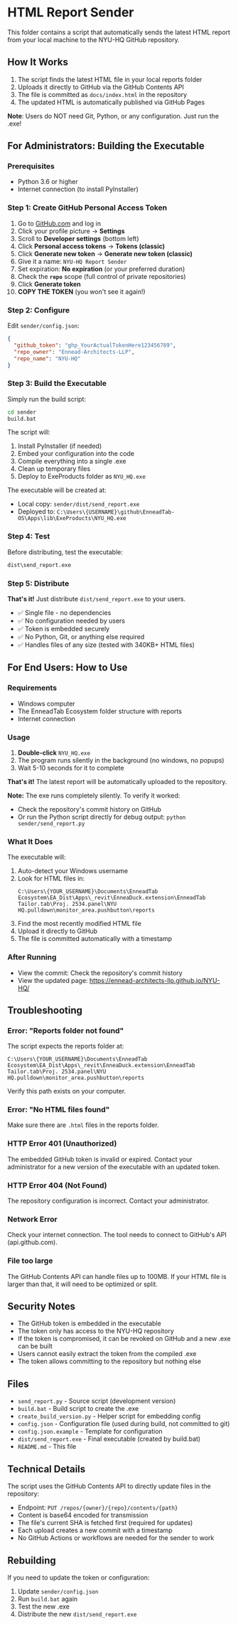 # HTML Report Sender

This folder contains a script that automatically sends the latest HTML report from your local machine to the NYU-HQ GitHub repository.

## How It Works

1. The script finds the latest HTML file in your local reports folder
2. Uploads it directly to GitHub via the GitHub Contents API
3. The file is committed as `docs/index.html` in the repository
4. The updated HTML is automatically published via GitHub Pages

**Note**: Users do NOT need Git, Python, or any configuration. Just run the .exe!

## For Administrators: Building the Executable

### Prerequisites

- Python 3.6 or higher
- Internet connection (to install PyInstaller)

### Step 1: Create GitHub Personal Access Token

1. Go to [GitHub.com](https://github.com) and log in
2. Click your profile picture → **Settings**
3. Scroll to **Developer settings** (bottom left)
4. Click **Personal access tokens** → **Tokens (classic)**
5. Click **Generate new token** → **Generate new token (classic)**
6. Give it a name: `NYU-HQ Report Sender`
7. Set expiration: **No expiration** (or your preferred duration)
8. Check the **`repo`** scope (full control of private repositories)
9. Click **Generate token**
10. **COPY THE TOKEN** (you won't see it again!)

### Step 2: Configure

Edit `sender/config.json`:

```json
{
  "github_token": "ghp_YourActualTokenHere123456789",
  "repo_owner": "Ennead-Architects-LLP",
  "repo_name": "NYU-HQ"
}
```

### Step 3: Build the Executable

Simply run the build script:

```bash
cd sender
build.bat
```

The script will:
1. Install PyInstaller (if needed)
2. Embed your configuration into the code
3. Compile everything into a single .exe
4. Clean up temporary files
5. Deploy to ExeProducts folder as `NYU_HQ.exe`

The executable will be created at:
- Local copy: `sender/dist/send_report.exe`
- Deployed to: `C:\Users\{USERNAME}\github\EnneadTab-OS\Apps\lib\ExeProducts\NYU_HQ.exe`

### Step 4: Test

Before distributing, test the executable:

```bash
dist\send_report.exe
```

### Step 5: Distribute

**That's it!** Just distribute `dist/send_report.exe` to your users.

- ✅ Single file - no dependencies
- ✅ No configuration needed by users
- ✅ Token is embedded securely
- ✅ No Python, Git, or anything else required
- ✅ Handles files of any size (tested with 340KB+ HTML files)

## For End Users: How to Use

### Requirements

- Windows computer
- The EnneadTab Ecosystem folder structure with reports
- Internet connection

### Usage

1. **Double-click** `NYU_HQ.exe`
2. The program runs silently in the background (no windows, no popups)
3. Wait 5-10 seconds for it to complete

**That's it!** The latest report will be automatically uploaded to the repository.

**Note:** The exe runs completely silently. To verify it worked:
- Check the repository's commit history on GitHub
- Or run the Python script directly for debug output: `python sender/send_report.py`

### What It Does

The executable will:
1. Auto-detect your Windows username
2. Look for HTML files in:
   ```
   C:\Users\{YOUR_USERNAME}\Documents\EnneadTab Ecosystem\EA_Dist\Apps\_revit\EnneaDuck.extension\EnneadTab Tailor.tab\Proj. 2534.panel\NYU HQ.pulldown\monitor_area.pushbutton\reports
   ```
3. Find the most recently modified HTML file
4. Upload it directly to GitHub
5. The file is committed automatically with a timestamp

### After Running

- View the commit: Check the repository's commit history
- View the updated page: https://ennead-architects-llp.github.io/NYU-HQ/

## Troubleshooting

### Error: "Reports folder not found"

The script expects the reports folder at:
```
C:\Users\{YOUR_USERNAME}\Documents\EnneadTab Ecosystem\EA_Dist\Apps\_revit\EnneaDuck.extension\EnneadTab Tailor.tab\Proj. 2534.panel\NYU HQ.pulldown\monitor_area.pushbutton\reports
```

Verify this path exists on your computer.

### Error: "No HTML files found"

Make sure there are `.html` files in the reports folder.

### HTTP Error 401 (Unauthorized)

The embedded GitHub token is invalid or expired. Contact your administrator for a new version of the executable with an updated token.

### HTTP Error 404 (Not Found)

The repository configuration is incorrect. Contact your administrator.

### Network Error

Check your internet connection. The tool needs to connect to GitHub's API (api.github.com).

### File too large

The GitHub Contents API can handle files up to 100MB. If your HTML file is larger than that, it will need to be optimized or split.

## Security Notes

- The GitHub token is embedded in the executable
- The token only has access to the NYU-HQ repository
- If the token is compromised, it can be revoked on GitHub and a new .exe can be built
- Users cannot easily extract the token from the compiled .exe
- The token allows committing to the repository but nothing else

## Files

- `send_report.py` - Source script (development version)
- `build.bat` - Build script to create the .exe
- `create_build_version.py` - Helper script for embedding config
- `config.json` - Configuration file (used during build, not committed to git)
- `config.json.example` - Template for configuration
- `dist/send_report.exe` - Final executable (created by build.bat)
- `README.md` - This file

## Technical Details

The script uses the GitHub Contents API to directly update files in the repository:
- Endpoint: `PUT /repos/{owner}/{repo}/contents/{path}`
- Content is base64 encoded for transmission
- The file's current SHA is fetched first (required for updates)
- Each upload creates a new commit with a timestamp
- No GitHub Actions or workflows are needed for the sender to work

## Rebuilding

If you need to update the token or configuration:

1. Update `sender/config.json`
2. Run `build.bat` again
3. Test the new .exe
4. Distribute the new `dist/send_report.exe`
